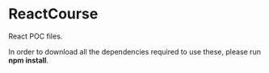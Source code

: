 # ReactCourse
React POC files.


In order to download all the dependencies required to use these, please run **npm install**.
